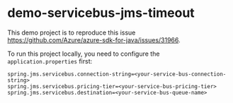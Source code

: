 # demo-servicebus-jms-timeout

This demo project is to reproduce this issue https://github.com/Azure/azure-sdk-for-java/issues/31966. 

To run this project locally, you need to configure the `application.properties` first:

```properties
spring.jms.servicebus.connection-string=<your-service-bus-connection-string>
spring.jms.servicebus.pricing-tier=<your-service-bus-pricing-tier>
spring.jms.servicebus.destination=<your-service-bus-queue-name>
```

